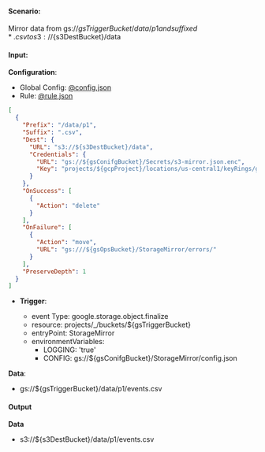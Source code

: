 #### Scenario:

Mirror data from gs://${gsTriggerBucket}/data/p1 and suffixed *.csv to s3://${s3DestBucket}/data

#### Input:

**Configuration**:

* Global Config: [@config,json](../../../config/gs.json)
* Rule: [@rule,json](rule.json)

```json
[
  {
    "Prefix": "/data/p1",
    "Suffix": ".csv",
    "Dest": {
      "URL": "s3://${s3DestBucket}/data",
      "Credentials": {
        "URL": "gs://${gsConifgBucket}/Secrets/s3-mirror.json.enc",
        "Key": "projects/${gcpProject}/locations/us-central1/keyRings/gs_mirror_ring/cryptoKeys/gs_mirror_key"
      }
    },
    "OnSuccess": [
      {
        "Action": "delete"
      }
    ],
    "OnFailure": [
      {
        "Action": "move",
        "URL": "gs:///${gsOpsBucket}/StorageMirror/errors/"
      }
    ],
    "PreserveDepth": 1
  }
]
```
 

* **Trigger**:

    * event Type: google.storage.object.finalize
    * resource: projects/_/buckets/${gsTriggerBucket}
    * entryPoint: StorageMirror
    * environmentVariables:
      - LOGGING: 'true'
      - CONFIG: gs://${gsConifgBucket}/StorageMirror/config.json
 


**Data**:
- gs://${gsTriggerBucket}/data/p1/events.csv


#### Output

**Data**
- s3://${s3DestBucket}/data/p1/events.csv